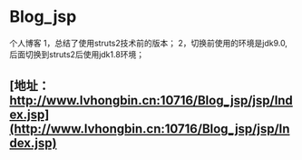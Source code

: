 # Blog_jsp
个人博客
1，总结了使用struts2技术前的版本；
2，切换前使用的环境是jdk9.0,后面切换到struts2后使用jdk1.8环境；

## [地址：http://www.lvhongbin.cn:10716/Blog_jsp/jsp/Index.jsp](http://www.lvhongbin.cn:10716/Blog_jsp/jsp/Index.jsp)
